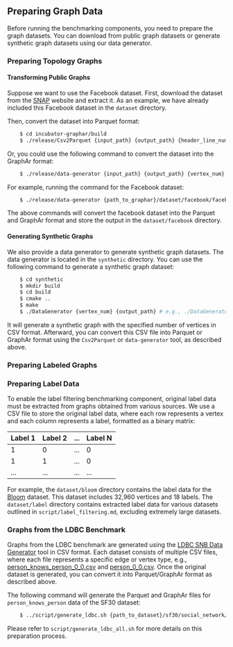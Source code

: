 ## Preparing Graph Data

Before running the benchmarking components, you need to prepare the graph datasets. You can download from public graph datasets or generate synthetic graph datasets using our data generator.

### Preparing Topology Graphs

#### Transforming Public Graphs

Suppose we want to use the Facebook dataset. First, download the dataset from the [SNAP](https://snap.stanford.edu/data/egonets-Facebook.html) website and extract it.
As an example, we have already included this Facebook dataset in the `dataset` directory.

Then, convert the dataset into Parquet format:

```bash
    $ cd incubator-graphar/build
    $ ./release/Csv2Parquet {input_path} {output_path} {header_line_num}
```
Or, you could use the following command to convert the dataset into the GraphAr format:

```bash
    $ ./release/data-generator {input_path} {output_path} {vertex_num} {is_directed} {is_weighted} {is_sorted} {is_reversed} {delimiter} {header_line_num}
```

For example, running the command for the Facebook dataset:

```bash
    $ ./release/data-generator {path_to_graphar}/dataset/facebook/facebook.txt {path_to_graphar}/dataset/facebook/facebook 4039 false false true false space 0
```

The above commands will convert the facebook dataset into the Parquet and GraphAr format and store the output in the `dataset/facebook` directory.

#### Generating Synthetic Graphs

We also provide a data generator to generate synthetic graph datasets. The data generator is located in the `synthetic` directory. You can use the following command to generate a synthetic graph dataset:

```bash
    $ cd synthetic
    $ mkdir build
    $ cd build
    $ cmake ..
    $ make
    $ ./DataGenerator {vertex_num} {output_path} # e.g., ./DataGenerator 100 example-synthetic-graph
```

It will generate a synthetic graph with the specified number of vertices in CSV format. Afterward, you can convert this CSV file into Parquet or GraphAr format using the `Csv2Parquet` or `data-generator` tool, as described above.

### Preparing Labeled Graphs

### Preparing Label Data

To enable the label filtering benchmarking component, original label data must be extracted from graphs obtained from various sources. We use a CSV file to store the original label data, where each row represents a vertex and each column represents a label, formatted as a binary matrix:

| Label 1 | Label 2 | ... | Label N |
|---------|---------|-----|---------|
| 1       | 0       | ... | 0       |
| 1       | 1       | ... | 0       |
| ...     | ...     | ... | ...     |

For example, the `dataset/bloom` directory contains the label data for the [Bloom](https://github.com/neo4j-graph-examples/bloom/tree/main) dataset. This dataset includes 32,960 vertices and 18 labels. The `dataset/label` directory contains extracted label data for various datasets outlined in `script/label_filtering.md`, excluding extremely large datasets.


### Graphs from the LDBC Benchmark

Graphs from the LDBC benchmark are generated using the [LDBC SNB Data Generator](https://ldbcouncil.org/post/snb-data-generator-getting-started/) tool in CSV format. Each dataset consists of multiple CSV files, where each file represents a specific edge or vertex type, e.g., [person_knows_person_0_0.csv](https://github.com/apache/incubator-graphar-testing/blob/main/ldbc_sample/person_knows_person_0_0.csv) and [person_0_0.csv](https://github.com/apache/incubator-graphar-testing/blob/main/ldbc_sample/person_0_0.csv).
Once the original dataset is generated, you can convert it into Parquet/GraphAr format as described above.

The following command will generate the Parquet and GraphAr files for `person_knows_person` data of the SF30 dataset:

```bash
    $ ../script/generate_ldbc.sh {path_to_dataset}/sf30/social_network/dynamic/person_knows_person_0_0.csv  {path_to_dataset}/sf30/social_network/dynamic/person_0_0.csv {path_to_dataset}/sf30/person_knows_person
```

Please refer to `script/generate_ldbc_all.sh` for more details on this preparation process.
